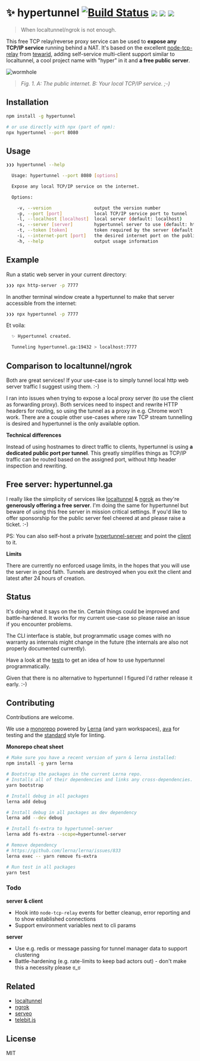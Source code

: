 # ✨  hypertunnel [![Build Status](https://travis-ci.org/berstend/hypertunnel.svg?branch=master)](https://travis-ci.org/berstend/hypertunnel) [![ ](https://img.shields.io/uptimerobot/status/m780555855-0760af5af94854abdcb02c82.svg)](https://stats.uptimerobot.com/PzXg8inWK) [![ ](https://img.shields.io/uptimerobot/ratio/m778918918-3e92c097147760ee39d02d36.svg)](https://stats.uptimerobot.com/PzXg8inWK) [![ ](https://img.shields.io/npm/v/hypertunnel.svg)](https://www.npmjs.com/package/hypertunnel)

> When localtunnel/ngrok is not enough.

This free TCP relay/reverse proxy service can be used to **expose any TCP/IP service** running behind a NAT. It's based on the excellent [node-tcp-relay](https://github.com/tewarid/node-tcp-relay) from [tewarid](https://github.com/tewarid), adding self-service multi-client support similar to localtunnel, a cool project name with "hyper" in it and **a free public server**.

![wormhole](https://i.stack.imgur.com/MN8RF.gif)
> _Fig. 1. A: The public internet. B: Your local TCP/IP service. ;-)_


## Installation
```bash
npm install -g hypertunnel

# or use directly with npx (part of npm):
npx hypertunnel --port 8080
```

## Usage
```bash
❯❯❯ hypertunnel --help

  Usage: hypertunnel --port 8080 [options]

  Expose any local TCP/IP service on the internet.

  Options:

    -v, --version                output the version number
    -p, --port [port]            local TCP/IP service port to tunnel
    -l, --localhost [localhost]  local server (default: localhost)
    -s, --server [server]        hypertunnel server to use (default: https://hypertunnel.ga)
    -t, --token [token]          token required by the server (default: free-server-please-be-nice)
    -i, --internet-port [port]   the desired internet port on the public server
    -h, --help                   output usage information
```


## Example

Run a static web server in your current directory:

```bash
❯❯❯ npx http-server -p 7777
```

In another terminal window create a hypertunnel to make that server accessible from the internet:

```bash
❯❯❯ npx hypertunnel -p 7777
```

Et voila:

```bash
  ✨ Hypertunnel created.

  Tunneling hypertunnel.ga:19432 > localhost:7777
```


## Comparison to localtunnel/ngrok

Both are great services! 
If your use-case is to simply tunnel local http web server traffic I suggest using them. :-)

I ran into issues when trying to expose a local proxy server (to use the client as forwarding proxy). Both services need to inspect and rewrite HTTP headers for routing, so using the tunnel as a proxy in e.g. Chrome won't work. There are a couple other use-cases where raw TCP stream tunnelling is desired and hypertunnel is the only available option.

**Technical differences**

Instead of using hostnames to direct traffic to clients, hypertunnel is using **a dedicated public port per tunnel**. This greatly simplifies things as TCP/IP traffic can be routed based on the assigned port, without http header inspection and rewriting.


## Free server: hypertunnel.ga

I really like the simplicity of services like [localtunnel](https://github.com/localtunnel/localtunnel) & [ngrok](https://ngrok.com/) as they're **generously offering a free server**.
I'm doing the same for hypertunnel but beware of using this free server in mission critical settings.
If you'd like to offer sponsorship for the public server feel cheered at and please raise a ticket. :-)

PS: You can also self-host a private [hypertunnel-server](/packages/hypertunnel-server) and point the [client](/packages/hypertunnel) to it.

**Limits**

There are currently no enforced usage limits, in the hopes that you will use the server in good faith.
Tunnels are destroyed when you exit the client and latest after 24 hours of creation.



## Status

It's doing what it says on the tin. Certain things could be improved and battle-hardened. It works for my current use-case so please raise an issue if you encounter problems.

The CLI interface is stable, but programmatic usage comes with no warranty as internals might change in the future (the internals are also not properly documented currently).

Have a look at the [tests](/test/) to get an idea of how to use hypertunnel programmatically.

Given that there is no alternative to hypertunnel I figured I'd rather release it early. :-)


## Contributing

Contributions are welcome. 

We use a [monorepo](https://github.com/berstend/hypertunnel) powered by [Lerna](https://github.com/lerna/lerna#--use-workspaces) (and yarn workspaces), [ava](https://github.com/avajs/ava) for testing and the [standard](https://standardjs.com/) style for linting.

**Monorepo cheat sheet**

```bash
# Make sure you have a recent version of yarn & lerna installed:
npm install -g yarn lerna

# Bootstrap the packages in the current Lerna repo. 
# Installs all of their dependencies and links any cross-dependencies.
yarn bootstrap

# Install debug in all packages
lerna add debug

# Install debug in all packages as dev dependency
lerna add --dev debug

# Install fs-extra to hypertunnel-server
lerna add fs-extra --scope=hypertunnel-server

# Remove dependency
# https://github.com/lerna/lerna/issues/833
lerna exec -- yarn remove fs-extra

# Run test in all packages
yarn test
```


### Todo

**server & client**
- Hook into `node-tcp-relay` events for better cleanup, error reporting and to show established connections
- Support environment variables next to cli params

**server**
- Use e.g. redis or message passing for tunnel manager data to support clustering
- Battle-hardening (e.g. rate-limits to keep bad actors out) - don't make this a necessity please ಠ_ಠ


## Related

- [localtunnel](https://github.com/localtunnel/localtunnel)
- [ngrok](https://ngrok.com/)
- [serveo](https://serveo.net/)
- [telebit.js](https://git.coolaj86.com/coolaj86/telebit.js)

## License

MIT
